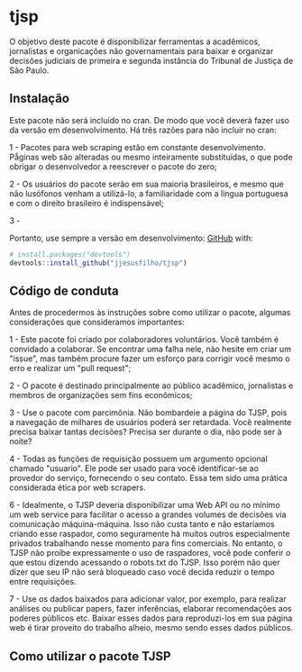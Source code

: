 
<!-- README.md is generated from README.Rmd. Please edit that file -->
tjsp
====

O objetivo deste pacote é disponibilizar ferramentas a acadêmicos, jornalistas e organicações não governamentais para baixar e organizar decisões judiciais de primeira e segunda instância do Tribunal de Justiça de São Paulo.

Instalação
----------

Este pacote não será incluído no cran. De modo que você deverá fazer uso da versão em desenvolvimento. Há três razões para não incluir no cran:

1 - Pacotes para web scraping estão em constante desenvolvimento. Pǻginas web são alteradas ou mesmo inteiramente substituídas, o que pode obrigar o desenvolvedor a reescrever o pacote do zero;

2 - Os usuários do pacote serão em sua maioria brasileiros, e mesmo que não lusófonos venham a utilizá-lo, a familiaridade com a lingua portuguesa e com o direito brasileiro é indispensável;

3 -

Portanto, use sempre a versão em desenvolvimento: [GitHub](https://github.com/) with:

``` r
# install.packages("devtools")
devtools::install_github("jjesusfilho/tjsp")
```

Código de conduta
-----------------

Antes de procedermos às instruções sobre como utilizar o pacote, algumas considerações que consideramos importantes:

1 - Este pacote foi criado por colaboradores voluntários. Você também é convidado a colaborar. Se encontrar uma falha nele, não hesite em criar um "issue", mas também procure fazer um esforço para corrigir você mesmo o erro e realizar um "pull request";

2 - O pacote é destinado principalmente ao público acadêmico, jornalistas e membros de organizações sem fins econômicos;

3 - Use o pacote com parcimônia. Não bombardeie a página do TJSP, pois a navegação de milhares de usuários poderá ser retardada. Você realmente precisa baixar tantas decisões? Precisa ser durante o dia, não pode ser à noite?

4 - Todas as funções de requisição possuem um argumento opcional chamado "usuario". Ele pode ser usado para você identificar-se ao provedor do serviço, fornecendo o seu contato. Essa tem sido uma prática considerada ética por web scrapers.

6 - Idealmente, o TJSP deveria disponibilizar uma Web API ou no mínimo um web service para facilitar o acesso a grandes volumes de decisões via comunicação máquina-máquina. Isso não custa tanto e não estaríamos criando esse raspador, como seguramente há muitos outros especialmente privados trabalhando nesse momento para fins comerciais. No entanto, o TJSP não proíbe expressamente o uso de raspadores, você pode conferir o que estou dizendo acessando o robots.txt do TJSP. Isso porém não quer dizer que seu IP não será bloqueado caso você decida reduzir o tempo entre requisições.

7 - Use os dados baixados para adicionar valor, por exemplo, para realizar análises ou publicar papers, fazer inferências, elaborar recomendações aos poderes públicos etc. Baixar esses dados para reproduzi-los em sua página web é tirar proveito do trabalho alheio, mesmo sendo esses dados públicos.

Como utilizar o pacote TJSP
---------------------------
